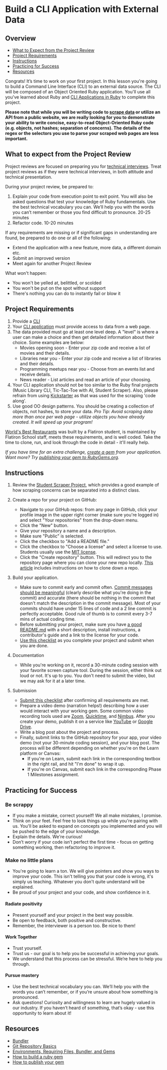 # Build a CLI Application with External Data

## Overview

- [What to Expect from the Project Review](#expectations)
- [Project Requirements](#requirements)
- [Instructions](#instructions)
- [Practicing for Success](#success)
- [Resources](#resources)

Congrats! It’s time to work on your first project. In this lesson you're going
to build a Command Line Interface (CLI) to an external data source. The CLI will
be composed of an Object Oriented Ruby application. You'll use all you've
learned about Ruby and
[CLI Applications in Ruby](https://github.com/learn-co-curriculum/ruby-cli-applications-readme)
to complete this project.

**Please note that while you will be writing code to
[scrape data](https://github.com/learn-co-curriculum/scraping-reading) or
utilize an API from a public website, we are really looking for you to
demonstrate your ability to write concise, easy-to-read Object-Oriented Ruby
code (e.g. objects, not hashes; separation of concerns). The details of the
regex or the selectors you use to parse your scraped web pages are less
important.**

## <a id="expectations">What to expect from the Project Review</a>

Project reviews are focused on preparing you for
[technical interviews](https://www.brightnetwork.co.uk/career-path-guides/technology-it-software-development/five-ways-stand-out-your-technology/what-expect-technical-interview/).
Treat project reviews as if they were technical interviews, in both attitude and
technical presentation.

During your project review, be prepared to:

1. Explain your code from execution point to exit point. You will also be asked
   questions that test your knowledge of Ruby fundamentals. Use the best
   technical vocabulary you can. We’ll help you with the words you can’t
   remember or those you find difficult to pronounce. 20-25 minutes
2. Refactor code. 10-20 minutes

If any requirements are missing or if significant gaps in understanding are
found, be prepared to do one or all of the following:

- Extend the application with a new feature, more data, a different domain etc.
- Submit an improved version
- Meet again for another Project Review

What won't happen:

- You won't be yelled at, belittled, or scolded
- You won't be put on the spot without support
- There's nothing you can do to instantly fail or blow it

## <a id="requirements">Project Requirements</a>

1. Provide a [CLI](https://github.com/learn-co-curriculum/cli-interfaces-readme#program-loop)
2. Your [CLI application](https://github.com/learn-co-curriculum/ruby-cli-applications-readme) must provide access to data from a web page.
3. The data provided must go at least one level deep. A "level" is where a user can make a choice and then get detailed information about their choice. Some examples are below:
   - Movies opening soon - Enter your zip code and receive a list of movies and
     their details.
   - Libraries near you - Enter your zip code and receive a list of libraries
     and their details.
   - Programming meetups near you - Choose from an events list and receive
     details.
   - News reader - List articles and read an article of your choosing.
4. Your CLI application should not be too similar to the Ruby final projects
   (Music Library CLI, Tic-Tac-Toe with AI, Student Scraper). Also, please
   refrain from using
   [Kickstarter](https://github.com/learn-co-curriculum/scraping-kickstarter) as
   that was used for the scraping 'code along'.
5. Use good OO design patterns. You should be creating a collection of objects,
   not hashes, to store your data. _Pro Tip: Avoid scraping data more than once
   per web page - utilize objects you have already created. It will speed up
   your program!_

[World's Best Restaurants](https://github.com/cjbrock/worlds-best-restaurants-cli-gem)
was built by a Flatiron student, is maintained by Flatiron School staff, meets
these requirements, and is well coded. Take the time to clone, run, and look
through the code in detail - it'll really help.

_If you have time for an extra challenge,
[create a gem](https://guides.rubygems.org/make-your-own-gem/) from your
application. Want more? Try
[publishing your gem to RubyGems.org](https://guides.rubygems.org/publishing/)._

## <a id="instructions">Instructions</a>

1. Review the [Student Scraper Project](https://github.com/learn-co-curriculum/oo-student-scraper), which provides a good example of how scraping concerns can be separated into a distinct class.

2. Create a repo for your project on GitHub:

   - Navigate to your GitHub repos: from any page in GitHub, click your profile
     image in the upper right corner (make sure you're logged in) and select
     "Your repositories" from the drop-down menu.
   - Click the "New" button.
   - Give your repository a name and a description.
   - Make sure "Public" is selected.
   - Click the checkbox to "Add a README file."
   - Click the checkbox to "Choose a license" and select a license to use.
     Students usually use the
     [MIT license](https://opensource.org/licenses/MIT).
   - Click the "Create repository" button. This will redirect you to the
     repository page where you can clone your new repo locally.
     [This article](http://help.learn.co/workflow-tips/learn-gem/how-to-manually-open-a-lab)
     includes instructions on how to clone down a repo.

3. Build your application.

   - Make sure to commit early and commit often.
     [Commit messages should be meaningful](https://chris.beams.io/posts/git-commit/)
     (clearly describe what you're doing in the commit) and accurate (there
     should be nothing in the commit that doesn't match the description in the
     commit message). Most of your commits should have under 15 lines of code
     and a 2 line commit is perfectly acceptable. Good rule of thumb is to
     commit every 3-7 mins of actual coding time.
   - Before submitting your project, make sure you have
     [a good README.md](https://gist.github.com/PurpleBooth/109311bb0361f32d87a2)
     with a short description, install instructions, a contributor's guide and
     a link to the license for your code.
   - [Use this checklist](https://docs.google.com/forms/d/1ItDHkNbtHJP8T2G28Nqc3Ad8MppbPDpqv9AijAOCFDA/)
     as you complete your project and submit when you are done.

4. Documentation

   - While you're working on it, record a 30-minute coding session with your
     favorite screen capture tool. During the session, either think out loud or
     not. It's up to you. You don't need to submit the video, but we may ask
     for it at a later time.

5. Submission
   - [Submit this checklist](https://docs.google.com/forms/d/1ItDHkNbtHJP8T2G28Nqc3Ad8MppbPDpqv9AijAOCFDA/) after confirming all requirements are met.
   - Prepare a video demo (narration helps!) describing how a user would
     interact with your working gem. Some common video recording tools used are
     [Zoom](https://zoom.us/),
     [Quicktime](https://www.apple.com/quicktime/download/), and
     [Nimbus](https://chrome.google.com/webstore/detail/nimbus-screenshot-screen/bpconcjcammlapcogcnnelfmaeghhagj?hl=en).
     After you create your demo, publish it on a service like
     [YouTube](https://www.youtube.com/) or
     [Google Drive](https://www.google.com/drive/).
   - Write a blog post about the project and process.
   - Finally, submit links to the GitHub repository for your app, your video
     demo (not your 30-minute coding session), and your blog post. The process
     will be different depending on whether you're on the Learn platform or
     Canvas:
     - If you're on Learn, submit each link in the corresponding textbox in
       the right rail, and hit "I'm done" to wrap it up.
     - If you're on Canvas, submit each link in the corresponding Phase 1
       Milestones assignment.

## <a id="success">Practicing for Success </a>

### Be scrappy

- If you make a mistake, correct yourself! We all make mistakes, I promise.
- Think on your feet. Feel free to look things up while you're pairing with us.
  You'll be asked to expand on concepts you implemented and you will be pushed
  to the edge of your knowledge.
- Explain the details. We're curious!
- Don’t worry if your code isn’t perfect the first time - focus on getting
  something working, then refactoring to improve it.

### Make no little plans

- You're going to learn a ton. We will give pointers and show you ways to
  improve your code. This isn't telling you that your code is wrong, it's simply
  us teaching. Whatever you don't quite understand will be explained.
- Be proud of your project and your code, and show confidence in it.

#### Radiate positivity

- Present yourself and your project in the best way possible.
- Be open to feedback, both positive and constructive.
- Remember, the interviewer is a person too. Be nice to them!

#### Work Together

- Trust yourself.
- Trust us - our goal is to help you be successful in achieving your goals.
- We understand that this process can be stressful. We’re here to help you
  through.

#### Pursue mastery

- Use the best technical vocabulary you can. We’ll help you with the words you
  can’t remember, or if you’re unsure about how something is pronounced.
- Ask questions! Curiosity and willingness to learn are hugely valued in our
  industry. If you haven’t heard of something, that’s okay - use this
  opportunity to learn about it!

## <a id="resources">Resources</a>

- [Bundler](https://bundler.io/v1.12/guides/creating_gem.html)
- [Git Repository Basics](https://github.com/learn-co-curriculum/git-basics-readme)
- [Environments, Requiring Files, Bundler, and Gems](https://www.youtube.com/watch?v=XBgZLm-sdl8)
- [How to build a ruby gem](http://guides.rubygems.org/make-your-own-gem/)
- [How to publish your gem](http://guides.rubygems.org/publishing/)
